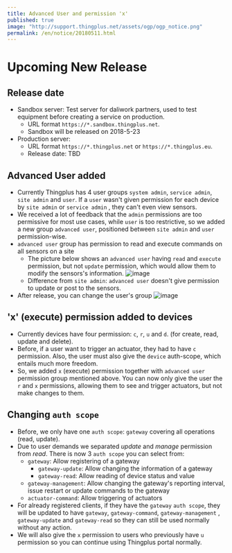 ```yaml
---
title: Advanced User and permission 'x'
published: true
image: "http://support.thingplus.net/assets/ogp/ogp_notice.png"
permalink: /en/notice/20180511.html
---
```



# Upcoming New Release
## Release date
- Sandbox server: Test server for daliwork partners, used to test equipment before creating a service on production. 
  - URL format `https://*.sandbox.thingplus.net`. 
  - Sandbox will be released on 2018-5-23
- Production server: 
  - URL format `https://*.thingplus.net` or `https://*.thingplus.eu`. 
  - Release date: TBD

## Advanced User added
- Currently Thingplus has 4 user groups `system admin`, `service admin`, `site admin` and `user`. If a `user` wasn't given permission for each device by `site admin` or `service admin` , they can't even view sensors.
- We received a lot of feedback that the `admin` permissions are too permissive for most use cases, while `user` is too restrictive, so we added a new group `advanced user`, positioned between `site admin` and `user` permission-wise.
- `advanced user` group has permission to read and execute commands on all sensors on a site
  - The picture below shows an `advanced user` having `read` and `execute` permission, but not `update` permission, which would allow them to modify the sensors's information.
![image](https://user-images.githubusercontent.com/15882679/39864491-ad1fca0a-5484-11e8-80c9-9d549d273aaf.png)
  - Difference from `site admin`: `advanced user` doesn't give permission to update or post to the sensors.
- After release, you can change the user's group
![image](https://user-images.githubusercontent.com/15882679/39864316-2a7c2954-5484-11e8-90d3-760af26e9a29.png)


## 'x' (execute) permission added to devices
- Currently devices have four permission: `c`, `r`, `u` and `d`. (for create, read, update and delete).
- Before, if a user want to trigger an actuator, they had to have `c` permission. Also, the user must also give the `device` auth-scope, which entails much more freedom.
- So, we added `x` (execute) permission together with `advanced user` permission group mentioned above. You can now only give the user the `r` and `x` permissions, allowing them to see and trigger actuators, but not make changes to them.

## Changing `auth scope`
- Before, we only have one `auth scope`: `gateway` covering all operations (read, update).
- Due to user demands we separated *update* and *manage* permission from *read*. There is now 3 `auth scope` you can select from:
  - `gateway`: Allow registering of a gateway
    - `gateway-update`: Allow changing the information of a gateway
    - `gateway-read`: Allow reading of device status and value
  - `gateway-management`: Allow changing the gateway's reporting interval, issue restart or update commands to the gateway
  - `actuator-command`: Allow triggering of actuators
- For already registered clients, if they have the `gateway` `auth scope`, they will be updated to have `gateway`, `gateway-command`, `gateway-management` , `gateway-update` and `gateway-read` so they can still be used normally without any action.
- We will also give the `x` permission to users who previously have `u` permission so you can continue using Thingplus portal normally.

<br>
<br>
<br>
<br>

<div class='scrolltop'>
    <div class='scroll icon'><i class="fa fa-arrow-circle-up"></i></div>
</div>